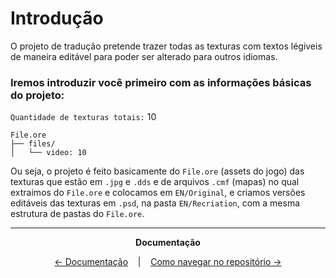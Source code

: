 # Introdução

O projeto de tradução pretende trazer todas as texturas com textos légiveis de maneira editável para poder ser alterado para outros idiomas.

### Iremos introduzir você primeiro com as informações básicas do projeto:

`Quantidade de texturas totais:` 10
```
File.ore
├── files/
│   └── video: 10
```

Ou seja, o projeto é feito basicamente do `File.ore` (assets do jogo) das texturas que estão em `.jpg` e `.dds` e de arquivos `.cmf` (mapas) no qual extraimos do `File.ore` e colocamos em `EN/Original`, e criamos versões editáveis das texturas em `.psd`, na pasta `EN/Recriation`, com a mesma estrutura de pastas do `File.ore`.

<hr />

<p align="center"><strong>Documentação</strong></p>

<p align="center">
  <a href="Documentação.md">← Documentação</a>
  &nbsp;&nbsp;&nbsp;|&nbsp;&nbsp;&nbsp;
  <a href="Navegação.md">Como navegar no repositório →</a>
</p>